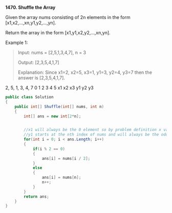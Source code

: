 **1470. Shuffle the Array**

Given the array nums consisting of 2n elements in the form [x1,x2,...,xn,y1,y2,...,yn].

Return the array in the form [x1,y1,x2,y2,...,xn,yn].

 

Example 1:

>Input: nums = [2,5,1,3,4,7], n = 3
>
>Output: [2,3,5,4,1,7] 
>
>Explanation: Since x1=2, x2=5, x3=1, y1=3, y2=4, y3=7 then the answer is [2,3,5,4,1,7].

2, 5, 1, 3, 4, 7
0  1  2  3  4  5
x1 x2 x3 y1 y2 y3

```csharp 
public class Solution
{
    public int[] Shuffle(int[] nums, int n)
    {
        int[] ans = new int[2*n];


        //x1 will always be the 0 element so by problem definition x values will be even 
        //y1 starts at the nth index of nums and will always be the odd indexes 
        for(int i = 0; i < ans.Length; i++)
        {
            if(i % 2 == 0)
            {
                ans[i] = nums[i / 2];
            }
            else
            {
                ans[i] = nums[n];
                n++;
            }
        }
        return ans;
    }
}
```
